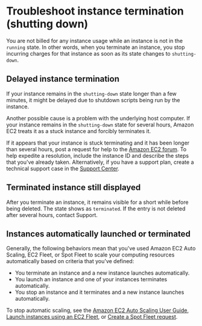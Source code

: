 # Troubleshoot instance termination \(shutting down\)<a name="TroubleshootingInstancesShuttingDown"></a>

You are not billed for any instance usage while an instance is not in the `running` state\. In other words, when you terminate an instance, you stop incurring charges for that instance as soon as its state changes to `shutting-down`\.

## Delayed instance termination<a name="instance-stuck-terminating"></a>

If your instance remains in the `shutting-down` state longer than a few minutes, it might be delayed due to shutdown scripts being run by the instance\.

Another possible cause is a problem with the underlying host computer\. If your instance remains in the `shutting-down` state for several hours, Amazon EC2 treats it as a stuck instance and forcibly terminates it\.

If it appears that your instance is stuck terminating and it has been longer than several hours, post a request for help to the [Amazon EC2 forum](https://forums.aws.amazon.com/forum.jspa?forumID=30)\. To help expedite a resolution, include the instance ID and describe the steps that you've already taken\. Alternatively, if you have a support plan, create a technical support case in the [Support Center](https://console.aws.amazon.com/support/home#/)\.

## Terminated instance still displayed<a name="terminated-instance-still-displaying"></a>

After you terminate an instance, it remains visible for a short while before being deleted\. The state shows as `terminated`\. If the entry is not deleted after several hours, contact Support\.

## Instances automatically launched or terminated<a name="automatic-instance-create-or-delete"></a>

Generally, the following behaviors mean that you've used Amazon EC2 Auto Scaling, EC2 Fleet, or Spot Fleet to scale your computing resources automatically based on criteria that you've defined:
+ You terminate an instance and a new instance launches automatically\.
+ You launch an instance and one of your instances terminates automatically\.
+ You stop an instance and it terminates and a new instance launches automatically\.

To stop automatic scaling, see the [Amazon EC2 Auto Scaling User Guide](https://docs.aws.amazon.com/autoscaling/latest/userguide/), [Launch instances using an EC2 Fleet](ec2-fleet.md), or [Create a Spot Fleet request](spot-fleet-requests.md#create-spot-fleet)\.